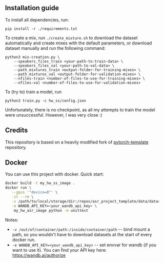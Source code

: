 ## Installation guide

To install all dependencies, run:
```shell
pip install -r ./requirements.txt
```

To create a mix, run `./create_mixture.sh` to download the dataset automatically and create mixes with the default parameters, or download dataset manually and run the following command:
```
python3 mix-creation.py \
    --speakers_files_train <your-path-to-train-data> \
    --speakers_files_val <your-path-to-val-data> \
    --path_mixtures_train <output-folder-for-training-mixes> \
    --path_mixtures_val <output-folder-for-validation-mixes> \
    --nfiles-train <number-of-files-to-use-for-training-mixes> \
    --nfiles-val <number-of-files-to-use-for-validation-mixes>
```

To (try to) train a model, run 
```
python3 train.py -c hw_ss/config.json
```

Unfortunately, there is no checkpoint, as all my attempts to train the model were unsuccessful. However, I was very close :(


## Credits

This repository is based on a heavily modified fork
of [pytorch-template](https://github.com/victoresque/pytorch-template) repository.

## Docker

You can use this project with docker. Quick start:

```bash 
docker build -t my_hw_ss_image . 
docker run \
   --gpus '"device=0"' \
   -it --rm \
   -v /path/to/local/storage/dir:/repos/asr_project_template/data/datasets \
   -e WANDB_API_KEY=<your_wandb_api_key> \
	my_hw_asr_image python -m unittest 
```

Notes:

* `-v /out/of/container/path:/inside/container/path` -- bind mount a path, so you wouldn't have to download datasets at
  the start of every docker run.
* `-e WANDB_API_KEY=<your_wandb_api_key>` -- set envvar for wandb (if you want to use it). You can find your API key
  here: https://wandb.ai/authorize

